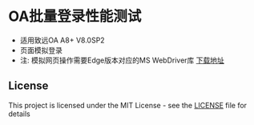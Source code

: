 # OA批量登录性能测试

- 适用致远OA A8+ V8.0SP2 
- 页面模拟登录
- 注: 模拟网页操作需要Edge版本对应的MS WebDriver库 [下载地址](https://developer.microsoft.com/en-us/microsoft-edge/tools/webdriver/)

## License

This project is licensed under the MIT License - see the [LICENSE](./LICENSE) file for details
